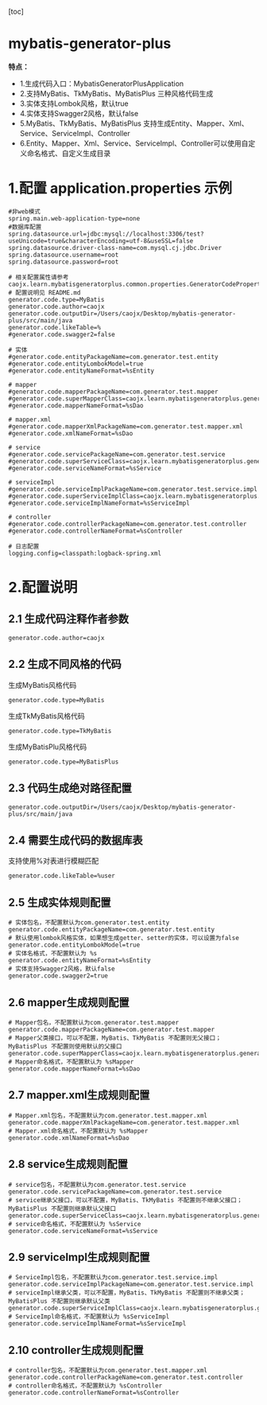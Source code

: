 [toc]

# mybatis-generator-plus

**特点：**

- 1.生成代码入口：MybatisGeneratorPlusApplication
- 2.支持MyBatis、TkMyBatis、MyBatisPlus 三种风格代码生成
- 3.实体支持Lombok风格，默认true
- 4.实体支持Swagger2风格，默认false
- 5.MyBatis、TkMyBatis、MyBatisPlus 支持生成Entity、Mapper、Xml、Service、ServiceImpl、Controller
- 6.Entity、Mapper、Xml、Service、ServiceImpl、Controller可以使用自定义命名格式、自定义生成目录

# 1.配置 application.properties 示例

```properties
#非web模式
spring.main.web-application-type=none
#数据库配置
spring.datasource.url=jdbc:mysql://localhost:3306/test?useUnicode=true&characterEncoding=utf-8&useSSL=false
spring.datasource.driver-class-name=com.mysql.cj.jdbc.Driver
spring.datasource.username=root
spring.datasource.password=root

# 相关配置属性请参考 caojx.learn.mybatisgeneratorplus.common.properties.GeneratorCodeProperties
# 配置说明见 README.md
generator.code.type=MyBatis
generator.code.author=caojx
generator.code.outputDir=/Users/caojx/Desktop/mybatis-generator-plus/src/main/java
generator.code.likeTable=%
#generator.code.swagger2=false

# 实体
#generator.code.entityPackageName=com.generator.test.entity
#generator.code.entityLombokModel=true
#generator.code.entityNameFormat=%sEntity

# mapper
#generator.code.mapperPackageName=com.generator.test.mapper
#generator.code.superMapperClass=caojx.learn.mybatisgeneratorplus.generator.mybatis.TkBaseMapper
#generator.code.mapperNameFormat=%sDao

# mapper.xml
#generator.code.mapperXmlPackageName=com.generator.test.mapper.xml
#generator.code.xmlNameFormat=%sDao

# service
#generator.code.servicePackageName=com.generator.test.service
#generator.code.superServiceClass=caojx.learn.mybatisgeneratorplus.generator.mybatis.IService
#generator.code.serviceNameFormat=%sService

# serviceImpl
#generator.code.serviceImplPackageName=com.generator.test.service.impl
#generator.code.superServiceImplClass=caojx.learn.mybatisgeneratorplus.generator.mybatis.ServiceImpl
#generator.code.serviceImplNameFormat=%sServiceImpl

# controller
#generator.code.controllerPackageName=com.generator.test.controller
#generator.code.controllerNameFormat=%sController

# 日志配置
logging.config=classpath:logback-spring.xml
```

# 2.配置说明

## 2.1 生成代码注释作者参数

```properties
generator.code.author=caojx
```

## 2.2 生成不同风格的代码

生成MyBatis风格代码

```properties
generator.code.type=MyBatis
```

生成TkMyBatis风格代码

```properties
generator.code.type=TkMyBatis
```

生成MyBatisPlu风格代码

```properties
generator.code.type=MyBatisPlus
```

## 2.3 代码生成绝对路径配置

```properties
generator.code.outputDir=/Users/caojx/Desktop/mybatis-generator-plus/src/main/java
```

## 2.4 需要生成代码的数据库表

支持使用%对表进行模糊匹配

```properties
generator.code.likeTable=%user
```

## 2.5 生成实体规则配置

```properties
# 实体包名，不配置默认为com.generator.test.entity
generator.code.entityPackageName=com.generator.test.entity
# 默认使用lombok风格实体，如果想生成getter、setter的实体，可以设置为false
generator.code.entityLombokModel=true
# 实体名格式，不配置默认为 %s
generator.code.entityNameFormat=%sEntity
# 实体支持Swagger2风格，默认false
generator.code.swagger2=true
```

## 2.6 mapper生成规则配置

```properties
# Mapper包名，不配置默认为com.generator.test.mapper
generator.code.mapperPackageName=com.generator.test.mapper
# Mapper父类接口，可以不配置，MyBatis、TkMyBatis 不配置则无父接口；MyBatisPlus 不配置则使用默认的父接口
generator.code.superMapperClass=caojx.learn.mybatisgeneratorplus.generator.mybatis.TkBaseMapper
# Mapper命名格式，不配置默认为 %sMapper
generator.code.mapperNameFormat=%sDao
```

## 2.7 mapper.xml生成规则配置

```properties
# Mapper.xml包名，不配置默认为com.generator.test.mapper.xml
generator.code.mapperXmlPackageName=com.generator.test.mapper.xml
# Mapper.xml命名格式，不配置默认为 %sMapper
generator.code.xmlNameFormat=%sDao
```

## 2.8 service生成规则配置

```properties
# service包名，不配置默认为com.generator.test.service
generator.code.servicePackageName=com.generator.test.service
# service继承父接口，可以不配置，MyBatis、TkMyBatis 不配置则不继承父接口；MyBatisPlus 不配置则继承默认父接口
generator.code.superServiceClass=caojx.learn.mybatisgeneratorplus.generator.mybatis.IService
# service命名格式，不配置默认为 %sService
generator.code.serviceNameFormat=%sService
```

## 2.9 serviceImpl生成规则配置

```properties
# ServiceImpl包名，不配置默认为com.generator.test.service.impl
generator.code.serviceImplPackageName=com.generator.test.service.impl
# serviceImpl继承父类，可以不配置，MyBatis、TkMyBatis 不配置则不继承父类；MyBatisPlus 不配置则继承默认父类
generator.code.superServiceImplClass=caojx.learn.mybatisgeneratorplus.generator.mybatis.ServiceImpl
# ServiceImpl命名格式，不配置默认为 %sServiceImpl
generator.code.serviceImplNameFormat=%sServiceImpl
```

## 2.10 controller生成规则配置

```properties
# controller包名，不配置默认为com.generator.test.mapper.xml
generator.code.controllerPackageName=com.generator.test.controller
# controller命名格式，不配置默认为 %sController
generator.code.controllerNameFormat=%sController
```